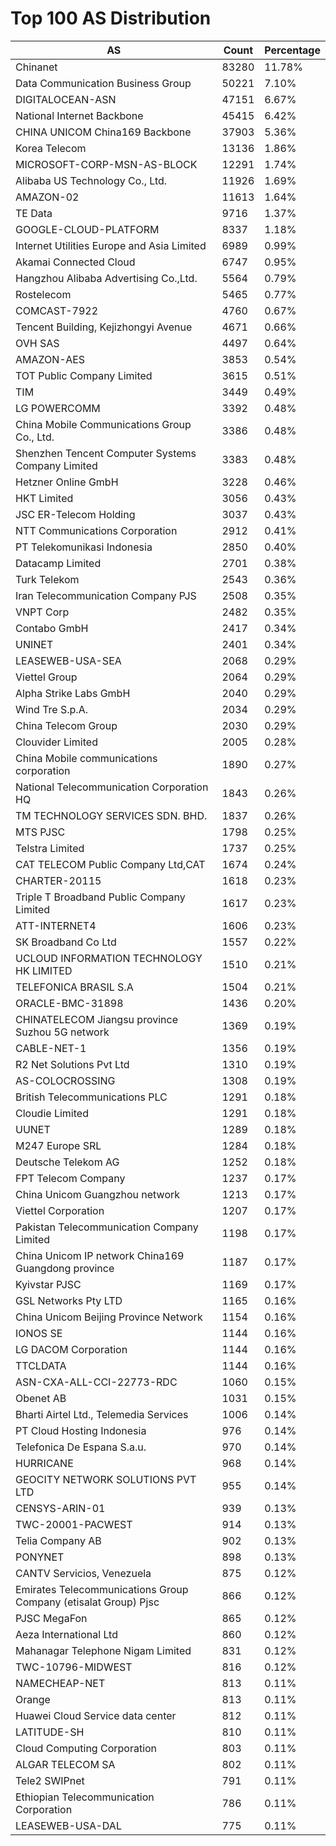 # Top 100 AS Distribution
| AS | Count | Percentage |
|----|----|----|
| Chinanet | 83280 | 11.78% |
| Data Communication Business Group | 50221 | 7.10% |
| DIGITALOCEAN-ASN | 47151 | 6.67% |
| National Internet Backbone | 45415 | 6.42% |
| CHINA UNICOM China169 Backbone | 37903 | 5.36% |
| Korea Telecom | 13136 | 1.86% |
| MICROSOFT-CORP-MSN-AS-BLOCK | 12291 | 1.74% |
| Alibaba US Technology Co., Ltd. | 11926 | 1.69% |
| AMAZON-02 | 11613 | 1.64% |
| TE Data | 9716 | 1.37% |
| GOOGLE-CLOUD-PLATFORM | 8337 | 1.18% |
| Internet Utilities Europe and Asia Limited | 6989 | 0.99% |
| Akamai Connected Cloud | 6747 | 0.95% |
| Hangzhou Alibaba Advertising Co.,Ltd. | 5564 | 0.79% |
| Rostelecom | 5465 | 0.77% |
| COMCAST-7922 | 4760 | 0.67% |
| Tencent Building, Kejizhongyi Avenue | 4671 | 0.66% |
| OVH SAS | 4497 | 0.64% |
| AMAZON-AES | 3853 | 0.54% |
| TOT Public Company Limited | 3615 | 0.51% |
| TIM | 3449 | 0.49% |
| LG POWERCOMM | 3392 | 0.48% |
| China Mobile Communications Group Co., Ltd. | 3386 | 0.48% |
| Shenzhen Tencent Computer Systems Company Limited | 3383 | 0.48% |
| Hetzner Online GmbH | 3228 | 0.46% |
| HKT Limited | 3056 | 0.43% |
| JSC ER-Telecom Holding | 3037 | 0.43% |
| NTT Communications Corporation | 2912 | 0.41% |
| PT Telekomunikasi Indonesia | 2850 | 0.40% |
| Datacamp Limited | 2701 | 0.38% |
| Turk Telekom | 2543 | 0.36% |
| Iran Telecommunication Company PJS | 2508 | 0.35% |
| VNPT Corp | 2482 | 0.35% |
| Contabo GmbH | 2417 | 0.34% |
| UNINET | 2401 | 0.34% |
| LEASEWEB-USA-SEA | 2068 | 0.29% |
| Viettel Group | 2064 | 0.29% |
| Alpha Strike Labs GmbH | 2040 | 0.29% |
| Wind Tre S.p.A. | 2034 | 0.29% |
| China Telecom Group | 2030 | 0.29% |
| Clouvider Limited | 2005 | 0.28% |
| China Mobile communications corporation | 1890 | 0.27% |
| National Telecommunication Corporation HQ | 1843 | 0.26% |
| TM TECHNOLOGY SERVICES SDN. BHD. | 1837 | 0.26% |
| MTS PJSC | 1798 | 0.25% |
| Telstra Limited | 1737 | 0.25% |
| CAT TELECOM Public Company Ltd,CAT | 1674 | 0.24% |
| CHARTER-20115 | 1618 | 0.23% |
| Triple T Broadband Public Company Limited | 1617 | 0.23% |
| ATT-INTERNET4 | 1606 | 0.23% |
| SK Broadband Co Ltd | 1557 | 0.22% |
| UCLOUD INFORMATION TECHNOLOGY HK LIMITED | 1510 | 0.21% |
| TELEFONICA BRASIL S.A | 1504 | 0.21% |
| ORACLE-BMC-31898 | 1436 | 0.20% |
| CHINATELECOM Jiangsu province Suzhou 5G network | 1369 | 0.19% |
| CABLE-NET-1 | 1356 | 0.19% |
| R2 Net Solutions Pvt Ltd | 1310 | 0.19% |
| AS-COLOCROSSING | 1308 | 0.19% |
| British Telecommunications PLC | 1291 | 0.18% |
| Cloudie Limited | 1291 | 0.18% |
| UUNET | 1289 | 0.18% |
| M247 Europe SRL | 1284 | 0.18% |
| Deutsche Telekom AG | 1252 | 0.18% |
| FPT Telecom Company | 1237 | 0.17% |
| China Unicom Guangzhou network | 1213 | 0.17% |
| Viettel Corporation | 1207 | 0.17% |
| Pakistan Telecommunication Company Limited | 1198 | 0.17% |
| China Unicom IP network China169 Guangdong province | 1187 | 0.17% |
| Kyivstar PJSC | 1169 | 0.17% |
| GSL Networks Pty LTD | 1165 | 0.16% |
| China Unicom Beijing Province Network | 1154 | 0.16% |
| IONOS SE | 1144 | 0.16% |
| LG DACOM Corporation | 1144 | 0.16% |
| TTCLDATA | 1144 | 0.16% |
| ASN-CXA-ALL-CCI-22773-RDC | 1060 | 0.15% |
| Obenet AB | 1031 | 0.15% |
| Bharti Airtel Ltd., Telemedia Services | 1006 | 0.14% |
| PT Cloud Hosting Indonesia | 976 | 0.14% |
| Telefonica De Espana S.a.u. | 970 | 0.14% |
| HURRICANE | 968 | 0.14% |
| GEOCITY NETWORK SOLUTIONS PVT LTD | 955 | 0.14% |
| CENSYS-ARIN-01 | 939 | 0.13% |
| TWC-20001-PACWEST | 914 | 0.13% |
| Telia Company AB | 902 | 0.13% |
| PONYNET | 898 | 0.13% |
| CANTV Servicios, Venezuela | 875 | 0.12% |
| Emirates Telecommunications Group Company (etisalat Group) Pjsc | 866 | 0.12% |
| PJSC MegaFon | 865 | 0.12% |
| Aeza International Ltd | 860 | 0.12% |
| Mahanagar Telephone Nigam Limited | 831 | 0.12% |
| TWC-10796-MIDWEST | 816 | 0.12% |
| NAMECHEAP-NET | 813 | 0.11% |
| Orange | 813 | 0.11% |
| Huawei Cloud Service data center | 812 | 0.11% |
| LATITUDE-SH | 810 | 0.11% |
| Cloud Computing Corporation | 803 | 0.11% |
| ALGAR TELECOM SA | 802 | 0.11% |
| Tele2 SWIPnet | 791 | 0.11% |
| Ethiopian Telecommunication Corporation | 786 | 0.11% |
| LEASEWEB-USA-DAL | 775 | 0.11% |
